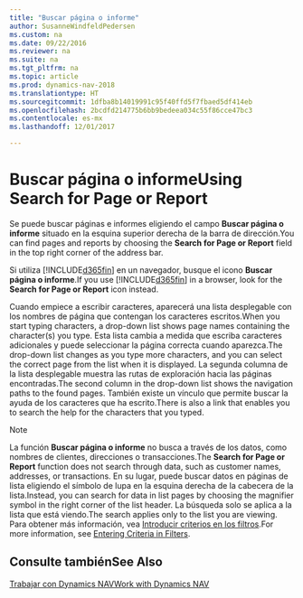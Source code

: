```yaml
---
title: "Buscar página o informe"
author: SusanneWindfeldPedersen
ms.custom: na
ms.date: 09/22/2016
ms.reviewer: na
ms.suite: na
ms.tgt_pltfrm: na
ms.topic: article
ms.prod: dynamics-nav-2018
ms.translationtype: HT
ms.sourcegitcommit: 1dfba8b14019991c95f40ffd5f7fbaed5df414eb
ms.openlocfilehash: 2bcdfd214775b6bb9bedeea034c55f86cce47bc3
ms.contentlocale: es-mx
ms.lasthandoff: 12/01/2017

---
```


# <a name="using-search-for-page-or-report"></a><span data-ttu-id="c0adf-102">Buscar página o informe</span><span class="sxs-lookup"><span data-stu-id="c0adf-102">Using Search for Page or Report</span></span>
<span data-ttu-id="c0adf-103">Se puede buscar páginas e informes eligiendo el campo **Buscar página o informe** situado en la esquina superior derecha de la barra de dirección.</span><span class="sxs-lookup"><span data-stu-id="c0adf-103">You can find pages and reports by choosing the **Search for Page or Report** field in the top right corner of the address bar.</span></span>

<span data-ttu-id="c0adf-104">Si utiliza [!INCLUDE[d365fin](includes/d365fin_md.md)] en un navegador, busque el icono **Buscar página o informe**.</span><span class="sxs-lookup"><span data-stu-id="c0adf-104">If you use [!INCLUDE[d365fin](includes/d365fin_md.md)] in a browser, look for the **Search for Page or Report** icon instead.</span></span>

<span data-ttu-id="c0adf-105">Cuando empiece a escribir caracteres, aparecerá una lista desplegable con los nombres de página que contengan los caracteres escritos.</span><span class="sxs-lookup"><span data-stu-id="c0adf-105">When you start typing characters, a drop-down list shows page names containing the character(s) you type.</span></span> <span data-ttu-id="c0adf-106">Esta lista cambia a medida que escriba caracteres adicionales y puede seleccionar la página correcta cuando aparezca.</span><span class="sxs-lookup"><span data-stu-id="c0adf-106">The drop-down list changes as you type more characters, and you can select the correct page from the list when it is displayed.</span></span> <span data-ttu-id="c0adf-107">La segunda columna de la lista desplegable muestra las rutas de exploración hacia las páginas encontradas.</span><span class="sxs-lookup"><span data-stu-id="c0adf-107">The second column in the drop-down list shows the navigation paths to the found pages.</span></span> <span data-ttu-id="c0adf-108">También existe un vínculo que permite buscar la ayuda de los caracteres que ha escrito.</span><span class="sxs-lookup"><span data-stu-id="c0adf-108">There is also a link that enables you to search the help for the characters that you typed.</span></span>

> [!NOTE]  
>   <span data-ttu-id="c0adf-109">La función **Buscar página o informe** no busca a través de los datos, como nombres de clientes, direcciones o transacciones.</span><span class="sxs-lookup"><span data-stu-id="c0adf-109">The **Search for Page or Report** function does not search through data, such as customer names, addresses, or transactions.</span></span> <span data-ttu-id="c0adf-110">En su lugar, puede buscar datos en páginas de lista eligiendo el símbolo de lupa en la esquina derecha de la cabecera de la lista.</span><span class="sxs-lookup"><span data-stu-id="c0adf-110">Instead, you can search for data in list pages by choosing the magnifier symbol in the right corner of the list header.</span></span> <span data-ttu-id="c0adf-111">La búsqueda solo se aplica a la lista que está viendo.</span><span class="sxs-lookup"><span data-stu-id="c0adf-111">The search applies only to the list you are viewing.</span></span> <span data-ttu-id="c0adf-112">Para obtener más información, vea [Introducir criterios en los filtros](ui-enter-criteria-filters.md).</span><span class="sxs-lookup"><span data-stu-id="c0adf-112">For more information, see [Entering Criteria in Filters](ui-enter-criteria-filters.md).</span></span>  

## <a name="see-also"></a><span data-ttu-id="c0adf-113">Consulte también</span><span class="sxs-lookup"><span data-stu-id="c0adf-113">See Also</span></span>
[<span data-ttu-id="c0adf-114">Trabajar con Dynamics NAV</span><span class="sxs-lookup"><span data-stu-id="c0adf-114">Work with Dynamics NAV</span></span>](ui-work-product.md)

